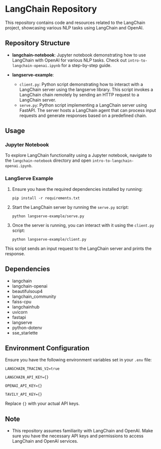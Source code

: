 # LangChain Repository

This repository contains code and resources related to the LangChain project, showcasing various NLP tasks using LangChain and OpenAI.

## Repository Structure

- **langchain-notebook**: Jupyter notebook demonstrating how to use LangChain with OpenAI for various NLP tasks. Check out `intro-to-langchain-openai.ipynb` for a step-by-step guide.

- **langserve-example**:
  - `client.py`: Python script demonstrating how to interact with a LangChain server using the langserve library. This script invokes a LangChain chain remotely by sending an HTTP request to a LangChain server.
  - `serve.py`: Python script implementing a LangChain server using FastAPI. The server hosts a LangChain agent that can process input requests and generate responses based on a predefined chain.

## Usage

### Jupyter Notebook

To explore LangChain functionality using a Jupyter notebook, navigate to the `langchain-notebook` directory and open `intro-to-langchain-openai.ipynb`.

### LangServe Example

1. Ensure you have the required dependencies installed by running:

   `pip install -r requirements.txt`

2. Start the LangChain server by running the `serve.py` script:

   `python langserve-example/serve.py`

3. Once the server is running, you can interact with it using the `client.py` script:

   `python langserve-example/client.py`

This script sends an input request to the LangChain server and prints the response.

## Dependencies

- langchain
- langchain-openai
- beautifulsoup4
- langchain_community
- faiss-cpu
- langchainhub
- uvicorn
- fastapi
- langserve
- python-dotenv
- sse_starlette

## Environment Configuration

Ensure you have the following environment variables set in your `.env` file:

`LANGCHAIN_TRACING_V2=true`

`LANGCHAIN_API_KEY={}`

`OPENAI_API_KEY={}`

`TAVILY_API_KEY={}`

Replace `{}` with your actual API keys.

## Note

- This repository assumes familiarity with LangChain and OpenAI. Make sure you have the necessary API keys and permissions to access LangChain and OpenAI services.

